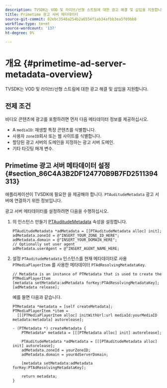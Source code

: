 ```yaml
---
description: TVSDK는 VOD 및 라이브/선형 스트림에 대한 광고 해결 및 삽입을 지원합니다.
title: Primetime 광고 서버 메타데이터
source-git-commit: 02ebc3548a254b2a6554f1ab34afbb3ea5f09bb8
workflow-type: tm+mt
source-wordcount: '137'
ht-degree: 0%

---
```


# 개요 {#primetime-ad-server-metadata-overview}

TVSDK는 VOD 및 라이브/선형 스트림에 대한 광고 해결 및 삽입을 지원합니다.

## 전제 조건

비디오 콘텐츠에 광고를 포함하려면 먼저 다음 메타데이터 정보를 제공하십시오.

* A `mediaID`: 재생할 특정 콘텐츠를 식별합니다.
* 사용자 `zoneID`회사 또는 웹 사이트를 식별합니다.
* 할당된 광고 서버의 도메인을 지정하는 광고 서버 도메인.
* 기타 타깃팅 매개 변수.

## Primetime 광고 서버 메타데이터 설정 {#section_86C4A3B2DF124770B9B7FD2511394313}

애플리케이션이 TVSDK에 필요한 을 제공해야 합니다. `PTAuditudeMetadata` 광고 서버에 연결하기 위한 정보입니다.

광고 서버 메타데이터를 설정하려면 다음을 수행하십시오.

1. 의 인스턴스 만들기 [PTAuditudeMetadata](https://help.adobe.com/en_US/primetime/api/psdk/appledoc/Classes/PTAuditudeMetadata.html) 속성을 설정합니다.

   ```
   PTAuditudeMetadata *adMetadata = [[PTAuditudeMetadata alloc] init];  
   adMetadata.zoneId = @"INSERT_YOUR_ZONE_ID_HERE"; 
   adMetadata.domain = @"INSERT_YOUR_DOMAIN_HERE"; 
   // Optionally set user agent 
   adMetadata.userAgent = @"INSERT_AGENT_NAME_HERE; 
   ```

1. 설정 `PTAuditudeMetadata` 인스턴스를 현재 메타데이터로 사용 `PTMediaPlayerItem` 를 사용한 메타데이터 `PTAdResolvingMetadataKey`.

   ```
   // Metadata is an instance of PTMetadata that is used to create the PTMediaPlayerItem 
   [metadata setMetadata:adMetadata forKey:PTAdResolvingMetadataKey];  
   [adMetadata release];
   ```

   예를 들면 다음과 같습니다.

   ```
   PTMetadata *metadata = [self createMetadata]; 
   PTMediaPlayerItem *item =  
     [[[PTMediaPlayerItem alloc] initWithUrl:url mediaId:yourMediaID metadata:metadata] autorelease]; 
   
   - (PTMetadata *) createMetadata { 
       PTMetadata* metadata = [[[PTMetadata alloc] init] autorelease]; 
   
       PTAuditudeMetadata *adMetadata = [[[PTAuditudeMetadata alloc] init] autorelease];  
       adMetadata.zoneId = yourZoneID; 
       adMetadata.domain = yourAdServerDomain; 
   
       [metadata setMetadata:adMetadata forKey:PTAdResolvingMetadataKey]; 
   
       return metadata; 
   }
   ```
